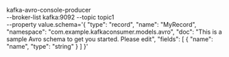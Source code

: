 kafka-avro-console-producer \
  --broker-list kafka:9092 --topic topic1 \
  --property value.schema='{
	"type": "record",
	"name": "MyRecord",
	"namespace": "com.example.kafkaconsumer.models.avro",
	"doc": "This is a sample Avro schema to get you started. Please edit",
	"fields": [
		{
			"name": "name",
			"type": "string"
		}
	]
}'